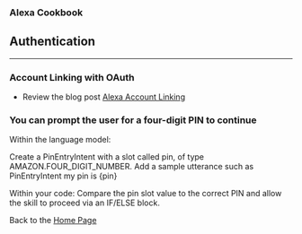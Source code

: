 ### Alexa Cookbook
## Authentication <a id="title"></a>
<hr />

### Account Linking with OAuth

 * Review the blog post [Alexa Account Linking](https://developer.amazon.com/blogs/post/Tx3CX1ETRZZ2NPC/Alexa-Account-Linking-5-Steps-to-Seamlessly-Link-Your-Alexa-Skill-with-Login-wit)

### You can prompt the user for a four-digit PIN to continue

Within the language model:

Create a PinEntryIntent with a slot called pin, of type AMAZON.FOUR_DIGIT_NUMBER.
Add a sample utterance such as PinEntryIntent my pin is {pin}

Within your code:
Compare the pin slot value to the correct PIN and allow the skill to proceed via an IF/ELSE block.


Back to the [Home Page](../README.md#title)

